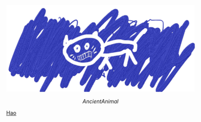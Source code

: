 ![avatar](/AncientAnimal.png)
*<center>AncientAnimal</center>*


[Hao](https://hao.azurewebsites.net) 